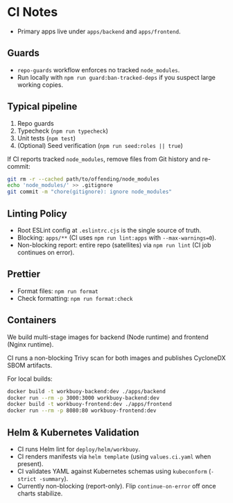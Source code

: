 # CI Notes

- Primary apps live under `apps/backend` and `apps/frontend`.

## Guards

- `repo-guards` workflow enforces no tracked `node_modules`.
- Run locally with `npm run guard:ban-tracked-deps` if you suspect large working copies.

## Typical pipeline

1. Repo guards
2. Typecheck (`npm run typecheck`)
3. Unit tests (`npm test`)
4. (Optional) Seed verification (`npm run seed:roles || true`)

If CI reports tracked `node_modules`, remove files from Git history and re-commit:

```bash
git rm -r --cached path/to/offending/node_modules
echo 'node_modules/' >> .gitignore
git commit -m "chore(gitignore): ignore node_modules"
```

## Linting Policy

- Root ESLint config at `.eslintrc.cjs` is the single source of truth.
- Blocking: `apps/**` (CI uses `npm run lint:apps` with `--max-warnings=0`).
- Non-blocking report: entire repo (satellites) via `npm run lint` (CI job continues on error).

## Prettier

- Format files: `npm run format`
- Check formatting: `npm run format:check`

## Containers

We build multi-stage images for backend (Node runtime) and frontend (Nginx runtime).

CI runs a non-blocking Trivy scan for both images and publishes CycloneDX SBOM artifacts.

For local builds:

```bash
docker build -t workbuoy-backend:dev ./apps/backend
docker run --rm -p 3000:3000 workbuoy-backend:dev
docker build -t workbuoy-frontend:dev ./apps/frontend
docker run --rm -p 8080:80 workbuoy-frontend:dev
```

## Helm & Kubernetes Validation

- CI runs Helm lint for `deploy/helm/workbuoy`.
- CI renders manifests via `helm template` (using `values.ci.yaml` when present).
- CI validates YAML against Kubernetes schemas using `kubeconform` (`-strict -summary`).
- Currently non-blocking (report-only). Flip `continue-on-error` off once charts stabilize.
